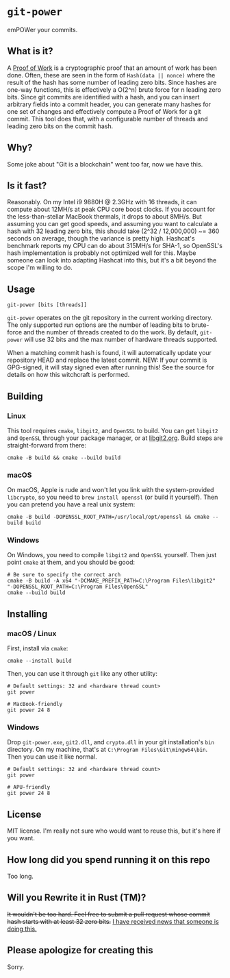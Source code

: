 # `git-power`
emPOWer your commits.

## What is it?
A [Proof of Work](https://en.wikipedia.org/wiki/Proof_of_work) is a cryptographic proof 
that an amount of work has been done. Often, these are seen in the form of
`Hash(data || nonce)` where the result of the hash has some number of leading zero bits. 
Since hashes are one-way functions, this is effectively a O(2^n) brute force for n leading
zero bits. Since git commits are identified with a hash, and you can insert arbitrary
fields into a commit header, you can generate many hashes for one set of changes and
effectively compute a Proof of Work for a git commit. This tool does that, with a
configurable number of threads and leading zero bits on the commit hash.  

## Why?
Some joke about "Git is a blockchain" went too far, now we have this.

## Is it fast?
Reasonably. On my Intel i9 9880H @ 2.3GHz with 16 threads, it can compute about 12MH/s at
peak CPU core boost clocks. If you account for the less-than-stellar MacBook thermals, it
drops to about 8MH/s. But assuming you can get good speeds, and assuming you want to
calculate a hash with 32 leading zero bits, this should take
(2^32 / 12,000,000) ~= 360 seconds on average, though the variance is pretty high.
Hashcat's benchmark reports my CPU can do about 315MH/s for SHA-1, so OpenSSL's hash 
implementation is probably not optimized well for this. Maybe someone can look into
adapting Hashcat into this, but it's a bit beyond the scope I'm willing to do. 

## Usage

    git-power [bits [threads]]

`git-power` operates on the git repository in the current working directory.
The only supported run options are the number of leading bits to brute-force and the
number of threads created to do the work. By default, `git-power` will use 32 bits and
the max number of hardware threads supported.

When a matching commit hash is found, it will automatically update your repository HEAD
and replace the latest commit. NEW: If your commit is GPG-signed, it will stay signed
even after running this! See the source for details on how this witchcraft is performed.

## Building

### Linux
This tool requires `cmake`, `libgit2`, and `OpenSSL` to build. You can get `libgit2` and
`OpenSSL` through your package manager, or at [libgit2.org](https://libgit2.org/).
Build steps are straight-forward from there:

    cmake -B build && cmake --build build

### macOS
On macOS, Apple is rude and won't let you link with the system-provided `libcrypto`, so
you need to `brew install openssl` (or build it yourself). Then you can pretend you have a
real unix system:

    cmake -B build -DOPENSSL_ROOT_PATH=/usr/local/opt/openssl && cmake --build build

### Windows
On Windows, you need to compile `libgit2` and `OpenSSL` yourself. Then just point `cmake`
at them, and you should be good: 

    # Be sure to specify the correct arch
    cmake -B build -A x64 "-DCMAKE_PREFIX_PATH=C:\Program Files\libgit2" "-DOPENSSL_ROOT_PATH=C:\Program Files\OpenSSL"
    cmake --build build

## Installing

### macOS / Linux
First, install via `cmake`:

    cmake --install build

Then, you can use it through `git` like any other utility:

    # Default settings: 32 and <hardware thread count>
    git power

    # MacBook-friendly
    git power 24 8

### Windows
Drop `git-power.exe`, `git2.dll`, and `crypto.dll` in your git installation's `bin`
directory. On my machine, that's at `C:\Program Files\Git\mingw64\bin`. Then you can use
it like normal.

    # Default settings: 32 and <hardware thread count>
    git power
    
    # APU-friendly
    git power 24 8

## License
MIT license. I'm really not sure who would want to reuse this, but it's here if you want.

## How long did you spend running it on this repo
Too long.

## Will you Rewrite it in Rust (TM)?
~~It wouldn't be too hard. Feel free to submit a pull request whose commit hash starts with
at least 32 zero bits.~~ [I have received news that someone is doing this.](https://github.com/mkrasnitski/git-power-rs)

## Please apologize for creating this
Sorry.